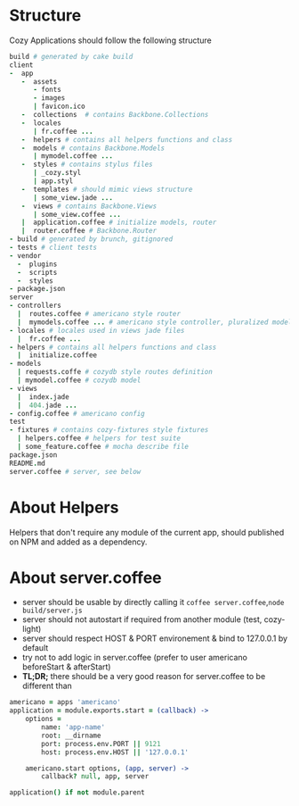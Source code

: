 # Structure
Cozy Applications should follow the following structure
```coffee
build # generated by cake build
client
-  app
   -  assets
      - fonts
      - images
      | favicon.ico
   -  collections  # contains Backbone.Collections
   -  locales
      | fr.coffee ...
   -  helpers # contains all helpers functions and class
   -  models # contains Backbone.Models
      | mymodel.coffee ...
   -  styles # contains stylus files
      | _cozy.styl
      | app.styl
   -  templates # should mimic views structure
      | some_view.jade ...
   -  views # contains Backbone.Views
      | some_view.coffee ...
   |  application.coffee # initialize models, router
   |  router.coffee # Backbone.Router
- build # generated by brunch, gitignored
- tests # client tests
- vendor
  -  plugins
  -  scripts
  -  styles
- package.json
server
- controllers
  |  routes.coffee # americano style router
  |  mymodels.coffee ... # americano style controller, pluralized model name
- locales # locales used in views jade files
  |  fr.coffee ...
- helpers # contains all helpers functions and class
  |  initialize.coffee
- models
  | requests.coffe # cozydb style routes definition
  | mymodel.coffee # cozydb model
- views
  |  index.jade
  |  404.jade ...
- config.coffee # americano config
test
- fixtures # contains cozy-fixtures style fixtures
  | helpers.coffee # helpers for test suite
  | some_feature.coffee # mocha describe file
package.json
README.md
server.coffee # server, see below
```

# About Helpers

Helpers that don't require any module of the current app, should published on NPM and added as a dependency.

# About server.coffee

- server should be usable by directly calling it `coffee server.coffee`,`node build/server.js`
- server should not autostart if required from another module (test, cozy-light)
- server should respect HOST & PORT environement & bind to 127.0.0.1 by default
- try not to add logic in server.coffee (prefer to user americano beforeStart & afterStart)
- **TL;DR;** there should be a very good reason for server.coffee to be different than
```coffee
americano = apps 'americano'
application = module.exports.start = (callback) ->
    options =
        name: 'app-name'
        root: __dirname
        port: process.env.PORT || 9121
        host: process.env.HOST || '127.0.0.1'

    americano.start options, (app, server) ->
        callback? null, app, server

application() if not module.parent
```
